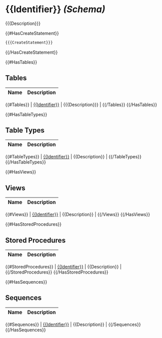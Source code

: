 ﻿# {{Identifier}} *(Schema)*
{{{Description}}}

{{#HasCreateStatement}}
```SQL
{{{CreateStatement}}}
```
{{/HasCreateStatement}}

{{#HasTables}}
## Tables

| Name | Description |
| ---- | ----------- |
{{#Tables}}
| [{{Identifier}}](./{{Identifier}}.md) | {{{Description}}} |
{{/Tables}}
{{/HasTables}}

{{#HasTableTypes}}
## Table Types
| Name | Description |
| ---- | ----------- |
{{#TableTypes}}
| [{{Identifier}}](./{{Identifier}}.md) | {{Description}} |
{{/TableTypes}}
{{/HasTableTypes}}

{{#HasViews}}
## Views
| Name | Description |
| ---- | ----------- |
{{#Views}}
| [{{Identifier}}](./{{Identifier}}.md) | {{Description}} |
{{/Views}}
{{/HasViews}}

{{#HasStoredProcedures}}
## Stored Procedures
| Name | Description |
| ---- | ----------- |
{{#StoredProcedures}}
| [{{Identifier}}](./{{Identifier}}.md) | {{Description}} |
{{/StoredProcedures}}
{{/HasStoredProcedures}}

{{#HasSequences}}
## Sequences
| Name | Description |
| ---- | ----------- |
{{#Sequences}}
| [{{Identifier}}](./{{Identifier}}.md) | {{Description}} |
{{/Sequences}}
{{/HasSequences}}